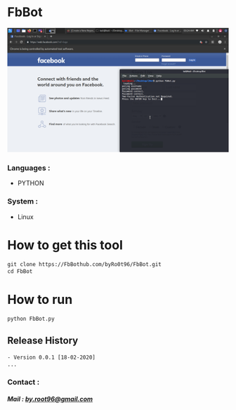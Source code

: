 # FbBot


![FbBot](./Screenshot/Screenshot-1.png)


### Languages :
* PYTHON

### System :
* Linux

# How to get this tool
```
git clone https://FbBothub.com/byRo0t96/FbBot.git
cd FbBot
```

# How to run
```
python FbBot.py
```

## Release History
```
- Version 0.0.1 [18-02-2020]
...
```


### Contact :

##### Mail : by.root96@gmail.com



